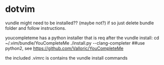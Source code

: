 # dotvim
vundle might need to be installed?? (maybe not?)
if so just delete bundle folder and follow instructions.

youcompleteme has a python installer that is req after the vundle install:
cd ~/.vim/bundle/YouCompleteMe
./install.py --clang-completer ##use python2, see https://github.com/Valloric/YouCompleteMe

the included .vimrc is contains the vundle install commands
